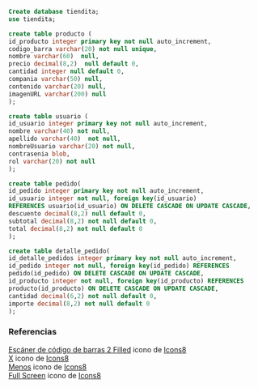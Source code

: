```sql
Create database tiendita;
use tiendita;

create table producto (
id_producto integer primary key not null auto_increment,
codigo_barra varchar(20) not null unique,
nombre varchar(60)  null,
precio decimal(8,2)  null default 0,
cantidad integer null default 0,
compania varchar(50) null,
contenido varchar(20) null,
imagenURL varchar(200) null
);

create table usuario (
id_usuario integer primary key not null auto_increment,
nombre varchar(40) not null,
apellido varchar(40)  not null,
nombreUsuario varchar(20) not null,
contrasenia blob,
rol varchar(20) not null
);

create table pedido(
id_pedido integer primary key not null auto_increment,
id_usuario integer not null, foreign key(id_usuario)
REFERENCES usuario(id_usuario) ON DELETE CASCADE ON UPDATE CASCADE,
descuento decimal(8,2) null default 0,
subtotal decimal(8,2) not null default 0,
total decimal(8,2) not null default 0
);

create table detalle_pedido(
id_detalle_pedidos integer primary key not null auto_increment,
id_pedido integer not null, foreign key(id_pedido) REFERENCES
pedido(id_pedido) ON DELETE CASCADE ON UPDATE CASCADE,
id_producto integer not null, foreign key(id_producto) REFERENCES
producto(id_producto) ON DELETE CASCADE ON UPDATE CASCADE, 
cantidad decimal(6,2) not null default 0,
importe decimal(8,2) not null default 0
);
```
### Referencias
<a target="_blank" href="https://icons8.com/icon/32244/barcode-reader">Escáner de código de barras 2 Filled</a> icono de <a target="_blank" href="https://icons8.com">Icons8</a> </br>
<a target="_blank" href="https://icons8.com/icon/6483/multiply">X</a> icono de <a target="_blank" href="https://icons8.com">Icons8</a></br>
<a target="_blank" href="https://icons8.com/icon/85458/minus">Menos</a> icono de <a target="_blank" href="https://icons8.com">Icons8</a></br>
<a target="_blank" href="https://icons8.com/icon/38033/full-screen">Full Screen</a> icono de <a target="_blank" href="https://icons8.com">Icons8</a></br>
